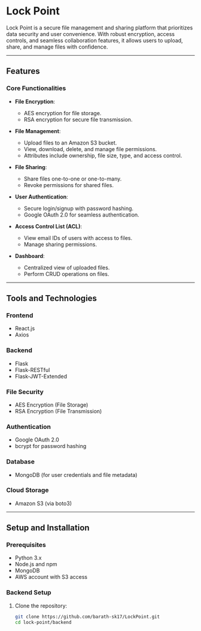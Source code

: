 # Lock Point  

Lock Point is a secure file management and sharing platform that prioritizes data security and user convenience. With robust encryption, access controls, and seamless collaboration features, it allows users to upload, share, and manage files with confidence.  

---

## **Features**  

### **Core Functionalities**  
- **File Encryption**:  
  - AES encryption for file storage.  
  - RSA encryption for secure file transmission.  

- **File Management**:  
  - Upload files to an Amazon S3 bucket.  
  - View, download, delete, and manage file permissions.  
  - Attributes include ownership, file size, type, and access control.  

- **File Sharing**:  
  - Share files one-to-one or one-to-many.  
  - Revoke permissions for shared files.  

- **User Authentication**:  
  - Secure login/signup with password hashing.  
  - Google OAuth 2.0 for seamless authentication.  

- **Access Control List (ACL)**:  
  - View email IDs of users with access to files.  
  - Manage sharing permissions.  

- **Dashboard**:  
  - Centralized view of uploaded files.  
  - Perform CRUD operations on files.  

---

## **Tools and Technologies**  

### **Frontend**  
- React.js  
- Axios  

### **Backend**  
- Flask  
- Flask-RESTful  
- Flask-JWT-Extended  

### **File Security**  
- AES Encryption (File Storage)  
- RSA Encryption (File Transmission)  

### **Authentication**  
- Google OAuth 2.0  
- bcrypt for password hashing  

### **Database**  
- MongoDB (for user credentials and file metadata)  

### **Cloud Storage**  
- Amazon S3 (via boto3)  

---

## **Setup and Installation**  

### **Prerequisites**  
- Python 3.x  
- Node.js and npm  
- MongoDB  
- AWS account with S3 access  

### **Backend Setup**  
1. Clone the repository:  
   ```bash
   git clone https://github.com/barath-sk17/LockPoint.git
   cd lock-point/backend
